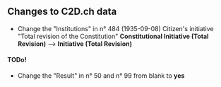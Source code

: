 ## Changes to C2D.ch data


* Change the "Institutions" in n° 484 (1935-09-08)  Citizen's initiative "Total revision of the Constitution" **Constitutional Initiative (Total Revision)**  --> **Initiative (Total Revision)**

#### TODo!

* Change the "Result" in n° 50 and n° 99 from blank to **yes**

